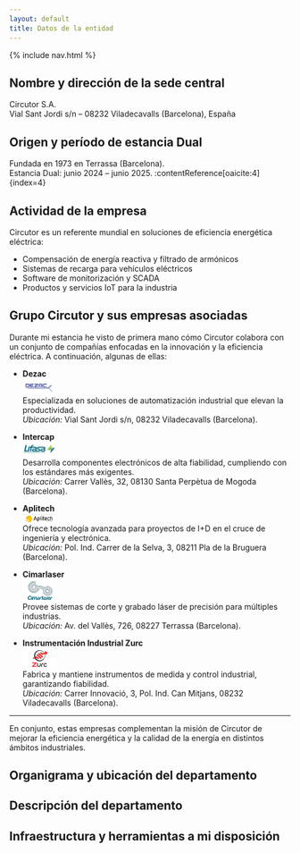 ```yaml
---
layout: default
title: Datos de la entidad
---
```


{% include nav.html %}

## Nombre y dirección de la sede central  
  Circutor S.A.  
  Vial Sant Jordi s/n – 08232 Viladecavalls (Barcelona), España
  
## Origen y período de estancia Dual  
  Fundada en 1973 en Terrassa (Barcelona).  
  Estancia Dual: junio 2024 – junio 2025. :contentReference[oaicite:4]{index=4}  

## Actividad de la empresa  
Circutor es un referente mundial en soluciones de eficiencia energética eléctrica:  
- Compensación de energía reactiva y filtrado de armónicos  
- Sistemas de recarga para vehículos eléctricos  
- Software de monitorización y SCADA  
- Productos y servicios IoT para la industria

## Grupo Circutor y sus empresas asociadas

Durante mi estancia he visto de primera mano cómo Circutor colabora con un conjunto de compañías enfocadas en la innovación y la eficiencia eléctrica. A continuación, algunas de ellas:

- **Dezac**  
  <img src="/assets/img/dezac-logo.png" alt="Logo Dezac" width="60" style="vertical-align:middle; margin-right:0.5rem;">  
  Especializada en soluciones de automatización industrial que elevan la productividad.  
  *Ubicación:* Vial Sant Jordi s/n, 08232 Viladecavalls (Barcelona).

- **Intercap**  
  <img src="/assets/img/intercap-logo.png" alt="Logo Intercap" width="60" style="vertical-align:middle; margin-right:0.5rem;">  
  Desarrolla componentes electrónicos de alta fiabilidad, cumpliendo con los estándares más exigentes.  
  *Ubicación:* Carrer Vallès, 32, 08130 Santa Perpètua de Mogoda (Barcelona).

- **Aplitech**  
  <img src="/assets/img/aplitech-logo.png" alt="Logo Aplitech" width="60" style="vertical-align:middle; margin-right:0.5rem;">  
  Ofrece tecnología avanzada para proyectos de I+D en el cruce de ingeniería y electrónica.  
  *Ubicación:* Pol. Ind. Carrer de la Selva, 3, 08211 Pla de la Bruguera (Barcelona).

- **Cimarlaser**  
  <img src="/assets/img/cimarlaser-logo.png" alt="Logo Cimarlaser" width="60" style="vertical-align:middle; margin-right:0.5rem;">  
  Provee sistemas de corte y grabado láser de precisión para múltiples industrias.  
  *Ubicación:* Av. del Vallès, 726, 08227 Terrassa (Barcelona).

- **Instrumentación Industrial Zurc**  
  <img src="/assets/img/zync-logo.png" alt="Logo Zurc" width="60" style="vertical-align:middle; margin-right:0.5rem;">  
  Fabrica y mantiene instrumentos de medida y control industrial, garantizando fiabilidad.  
  *Ubicación:* Carrer Innovació, 3, Pol. Ind. Can Mitjans, 08232 Viladecavalls (Barcelona).

---

En conjunto, estas empresas complementan la misión de Circutor de mejorar la eficiencia energética y la calidad de la energía en distintos ámbitos industriales.

  
## Organigrama y ubicación del departamento  


## Descripción del departamento  


## Infraestructura y herramientas a mi disposición  



